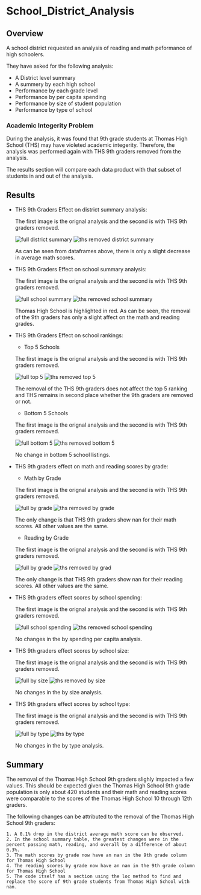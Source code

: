 # School_District_Analysis
## Overview
 A school district requested an analysis of reading and math peformance of high schoolers. 

 They have asked for the following analysis:
 * A District level summary
 * A summery by each high school
 * Performance by each grade level
 * Performance by per capita spending
 * Performance by size of student population
 * Performance by type of school

 ### Academic Integerity Problem

 During the analysis, it was found that 9th grade students at Thomas High School (THS) may have violeted academic integerity. Therefore, the analysis was performed again with THS 9th graders removed from the analysis.

 The results section will compare each data product with that subset of students in and out of the analysis.


## Results
* THS 9th Graders Effect on district summary analysis:

    The first image is the orignal analysis and the second is with THS 9th graders removed.

    ![full district summary](./Resources/district_summary.PNG)
    ![ths removed district summary](./Resources/ths_district_summary.PNG)



    As can be seen from dataframes above, there is only a slight decrease in average math scores.

* THS 9th Graders Effect on school summary analysis:

    The first image is the orignal analysis and the second is with THS 9th graders removed.

    ![full school summary](./Resources/per_school_summary.png)
    ![ths removed school summary](./Resources/ths_per_school_summary.png)

    Thomas High School is highlighted in red. As can be seen, the removal of the 9th graders has only a slight affect on the math and reading grades.

* THS 9th Graders Effect on school rankings:

    * Top 5 Schools

    The first image is the orignal analysis and the second is with THS 9th graders removed.

    ![full top 5](./Resources/top_five.png)
    ![ths removed top 5](./Resources/ths_top_five.png)

    The removal of the THS 9th graders does not affect the top 5 ranking and THS remains in second place whether the 9th graders are removed or not.

    * Bottom 5 Schools

    The first image is the orignal analysis and the second is with THS 9th graders removed.

    ![full bottom 5](./Resources/bottom_five.PNG)
    ![ths removed bottom 5](./Resources/ths_bottom_five.PNG)

    No change in bottom 5 school listings.

* THS 9th graders effect on math and reading scores by grade:

    * Math by Grade 

    The first image is the orignal analysis and the second is with THS 9th graders removed.

    ![full by grade](./Resources/math_by_grade.png)
    ![ths removed by grade](./Resources/ths_math_by_grade.png)

    The only change is that THS 9th graders show nan for their math scores. All other values are the same.

    * Reading by Grade

    The first image is the orignal analysis and the second is with THS 9th graders removed.

    ![full by grade](./Resources/reading_by_grade.png)
    ![ths removed by grad](./Resources/ths_reading_by_grade.png)

    The only change is that THS 9th graders show nan for their reading scores. All other values are the same.

* THS 9th graders effect scores by school spending:

    The first image is the orignal analysis and the second is with THS 9th graders removed.

    ![full school spending](./Resources/by_spending.PNG)
    ![ths removed school spending](./Resources/ths_by_spending.PNG)

    No changes in the by spending per capita analysis.

* THS 9th graders effect scores by school size:

    The first image is the orignal analysis and the second is with THS 9th graders removed.

    ![full by size](./Resources/by_size.PNG)
    ![ths removed by size](./Resources/ths_by_size.PNG)

    No changes in the by size analysis.

* THS 9th graders effect scores by school type:

    The first image is the orignal analysis and the second is with THS 9th graders removed.

    ![full by type](./Resources/by_type.PNG)
    ![ths by type](./Resources/ths_by_type.PNG)

    No changes in the by type analysis.

## Summary

The removal of the Thomas High School 9th graders slighly impacted a few values. This should be expected given the Thomas High School 9th grade population is only about 420 students and their math and reading scores were comparable to the scores of the Thomas High School 10 through 12th graders.

The following changes can be attributed to the removal of the Thomas High School 9th graders:

    1. A 0.1% drop in the district average math score can be observed.
    2. In the school summary table, the greatest changes were in the percent passing math, reading, and overall by a difference of about 0.3%.
    3. The math scores by grade now have an nan in the 9th grade column for Thomas High School
    4. The reading scores by grade now have an nan in the 9th grade column for Thomas High School
    5. The code itself has a section using the loc method to find and replace the score of 9th grade students from Thomas High School with nan.